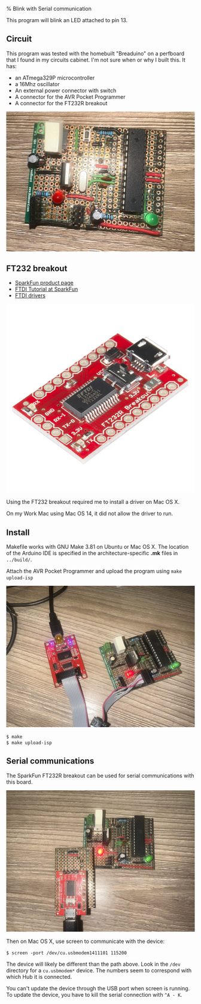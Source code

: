 % Blink with Serial communication

This program will blink an LED attached to pin 13.

## Circuit

This program was tested with the homebuilt "Breaduino" on a
perfboard that I found in my circuits cabinet.  I'm not sure
when or why I built this. It has:

* an ATmega329P microcontroller
* a 16Mhz oscillator
* An external power connector with switch
* A connector for the AVR Pocket Programmer
* A connector for the FT232R breakout

![Image of breaduino](img/IMG_0439.jpg)

## FT232 breakout

* [SparkFun product page](https://www.sparkfun.com/products/12731)
* [FTDI Tutorial at SparkFun](https://learn.sparkfun.com/tutorials/how-to-install-ftdi-drivers)
* [FTDI drivers](https://ftdichip.com/drivers/vcp-drivers/)

![Image of FTDI breakout](img/12731-01.jpg)

Using the FT232 breakout required me to install a driver on Mac OS X.

On my Work Mac using Mac OS 14, it did not allow the driver to run.

## Install

Makefile works with GNU Make 3.81 on Ubuntu or Mac OS X. The location of the
Arduino IDE is specified in the architecture-specific __.mk__ files in
`../build/`.

Attach the AVR Pocket Programmer and upload the program using `make upload-isp`

![Image with AVR Programmer attached](img/IMG_0440.jpg)

```
$ make
$ make upload-isp
```

## Serial communications

The SparkFun FT232R breakout can be used for serial communications with this
board.

![Image with FT232R breakout attached](img/IMG_0441.jpg)

Then on Mac OS X, use screen to communicate with the device:

```
$ screen -port /dev/cu.usbmodem1411101 115200 
```

The device will likely be different than the path above. Look in the
`/dev` directory for a `cu.usbmodem*` device. The numbers seem to correspond
with which Hub it is connected.

You can't update the device through the USB port when screen is running. 
To update the device, you have to kill the serial connection with `^A - K`.


